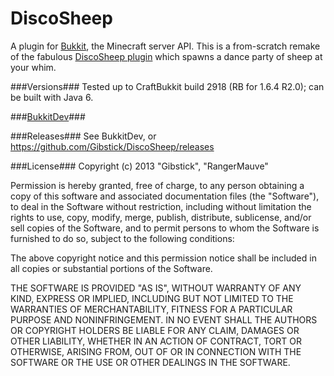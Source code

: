 DiscoSheep
==========

A plugin for [Bukkit](http://bukkit.org/), the Minecraft server API. This is a from-scratch remake of the fabulous [DiscoSheep plugin](http://forums.bukkit.org/threads/inactive-fun-discosheep-v0-3-uninvited-guesssts-permissions-and-source-code-522.7106/) which spawns a dance party of sheep at your whim. 

###Versions###
Tested up to CraftBukkit build 2918 (RB for 1.6.4 R2.0); can be built with Java 6.

###[BukkitDev](http://dev.bukkit.org/bukkit-plugins/superdiscosheep/)###

###Releases###
See BukkitDev, or https://github.com/Gibstick/DiscoSheep/releases

###License###
Copyright (c) 2013 "Gibstick", "RangerMauve"

Permission is hereby granted, free of charge, to any person obtaining a copy
of this software and associated documentation files (the "Software"), to deal
in the Software without restriction, including without limitation the rights
to use, copy, modify, merge, publish, distribute, sublicense, and/or sell
copies of the Software, and to permit persons to whom the Software is
furnished to do so, subject to the following conditions:

The above copyright notice and this permission notice shall be included in
all copies or substantial portions of the Software.

THE SOFTWARE IS PROVIDED "AS IS", WITHOUT WARRANTY OF ANY KIND, EXPRESS OR
IMPLIED, INCLUDING BUT NOT LIMITED TO THE WARRANTIES OF MERCHANTABILITY,
FITNESS FOR A PARTICULAR PURPOSE AND NONINFRINGEMENT. IN NO EVENT SHALL THE
AUTHORS OR COPYRIGHT HOLDERS BE LIABLE FOR ANY CLAIM, DAMAGES OR OTHER
LIABILITY, WHETHER IN AN ACTION OF CONTRACT, TORT OR OTHERWISE, ARISING FROM,
OUT OF OR IN CONNECTION WITH THE SOFTWARE OR THE USE OR OTHER DEALINGS IN
THE SOFTWARE.
